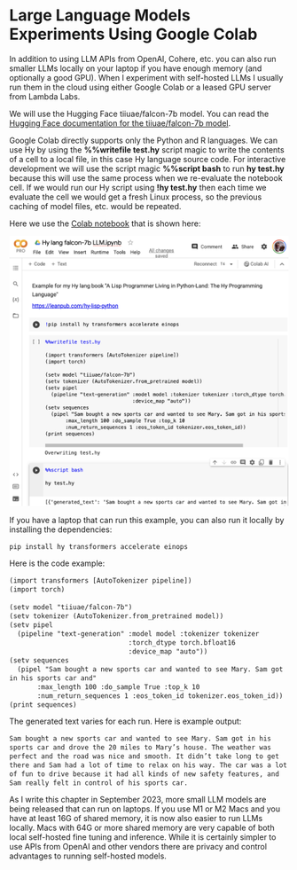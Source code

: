 # Large Language Models Experiments Using Google Colab

In addition to using LLM APIs from OpenAI, Cohere, etc. you can also run smaller LLMs locally on your laptop if you have enough memory (and optionally a good GPU). When I experiment with self-hosted LLMs I usually run them in the cloud using either Google Colab or a leased GPU server from Lambda Labs.

We will use the Hugging Face tiiuae/falcon-7b model. You can read the [Hugging Face documentation for the tiiuae/falcon-7b model](https://huggingface.co/tiiuae/falcon-7b-instruct).

Google Colab directly supports only the Python and R languages. We can use Hy by using the **%%writefile test.hy** script magic to write the contents of a cell to a local file, in this case Hy language source code. For interactive development we will use the script magic **%%script bash** to run **hy test.hy** because this will use the same process when we re-evaluate the notebook cell. If we would run our Hy script using **!hy test.hy** then each time we evaluate the cell we would get a fresh Linux process, so the previous caching of model files, etc. would be repeated.

Here we use the [Colab notebook](https://colab.research.google.com/drive/1pHBa-8TaajsBEiZ-dEydeL1FyLn5nvnW?usp=sharing) that is shown here:

![Hy lang falcon-7b LLM.ipynb](images/colab1.png)

If you have a laptop that can run this example, you can also run it locally by installing the dependencies:

    pip install hy transformers accelerate einops

Here is the code example:

```hylang
(import transformers [AutoTokenizer pipeline])
(import torch)

(setv model "tiiuae/falcon-7b")
(setv tokenizer (AutoTokenizer.from_pretrained model))
(setv pipel
  (pipeline "text-generation" :model model :tokenizer tokenizer
                              :torch_dtype torch.bfloat16
                              :device_map "auto"))
(setv sequences
  (pipel "Sam bought a new sports car and wanted to see Mary. Sam got in his sports car and"
       :max_length 100 :do_sample True :top_k 10
       :num_return_sequences 1 :eos_token_id tokenizer.eos_token_id))
(print sequences)
```

The generated text varies for each run. Here is example output:

```
Sam bought a new sports car and wanted to see Mary. Sam got in his sports car and drove the 20 miles to Mary’s house. The weather was perfect and the road was nice and smooth. It didn’t take long to get there and Sam had a lot of time to relax on his way. The car was a lot of fun to drive because it had all kinds of new safety features, and Sam really felt in control of his sports car.
```

As I write this chapter in September 2023, more small LLM models are being released that can run on laptops. If you use M1 or M2 Macs and you have at least 16G of shared memory, it is now also easier to run LLMs locally. Macs with 64G or more shared memory are very capable of both local self-hosted fine tuning and inference. While it is certainly simpler to use APIs from OpenAI and other vendors there are privacy and control advantages to running self-hosted models.